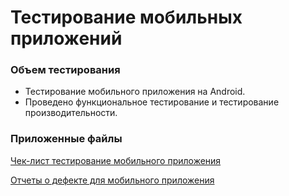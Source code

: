 # Тестирование мобильных приложений

### Объем тестирования

- Тестирование мобильного приложения на Android.
- Проведено функциональное тестирование и тестирование производительности.

### Приложенные файлы

[Чек-лист тестирование мобильного приложения](https://docs.google.com/spreadsheets/d/17nwa8v9frtvQ7E94jAVZJ1yWWlzMwFUgrVDHMuhVPys/edit?usp=sharing)

[Отчеты о дефекте для мобильного приложения](https://artsiomrusau.youtrack.cloud/issues?q=links:G8-1159)
